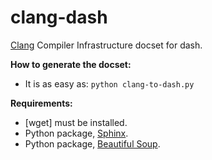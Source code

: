 clang-dash
=========

[Clang](http://clang.llvm.org/) Compiler Infrastructure docset for dash.

__How to generate the docset:__

- It is as easy as:
``
	python clang-to-dash.py	
``

__Requirements:__

- [wget] must be installed.
- Python package, [Sphinx](http://sphinx-doc.org/).
- Python package, [Beautiful Soup](https://pypi.python.org/pypi/beautifulsoup4/4.3.2).
